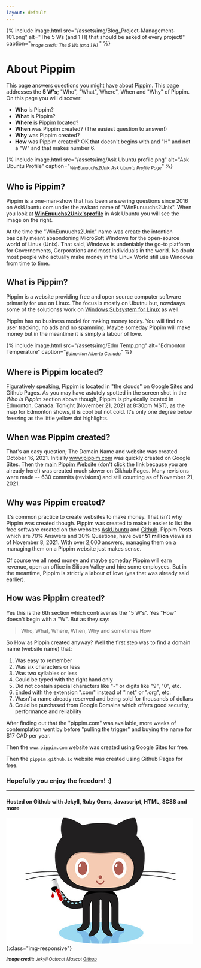 ```yaml
---
layout: default
---
```


{% include image.html src="/assets/img/Blog_Project-Management-101.png"
   alt="The 5 Ws (and 1 H) that should be asked of every project!"
   caption="<sub><em>Image credit: 
      <a href='https://www.workfront.com/blog/project-management-101-the-5-ws-and-1-h-that-should-be-asked-of-every-project'>The 5 Ws (and 1 H)</a>
   </em></sub>"
%}

# About Pippim

This page answers questions you might have about Pippim. This page
addresses the **5 W's**; "Who", "What", Where", When and "Why"
of Pippim. On this page you will discover:

- **Who** is Pippim?
- **What** is Pippim?
- **Where** is Pippim located?
- **When** was Pippim created? (The easiest question to answer!) 
- **Why** was Pippim created? 
- **How** was Pippim created? OK that doesn't begins with and "H" and not a "W" and that makes number 6.

{% include image.html src="/assets/img/Ask Ubuntu profile.png"
   alt="Ask Ubuntu Profile"
   caption="<sub><em>WinEunuuchs2Unix Ask Ubuntu Profile Page</em></sub>"
%}

## Who is Pippim?

Pippim is a one-man-show that has been answering questions since 2016 
on AskUbuntu.com under the awkard name of "WinEunuuchs2Unix". When you 
look at
**[WinEnuuchs2Unix'sprofile](https://askubuntu.com/users/307523/wineunuuchs2unix)**
in Ask Ubuntu you will see the image on the right.

At the time the "WinEunuuchs2Unix" name was create the intention basically meant
abaondoning MicroSoft Windows for the open-source world of Linux (Unix). That said,
Windows is undeniably the go-to platform for Governements, Corporations and most 
individuals in the world. No doubt most people who actually make money in the
Linux World still use Windows from time to time.

## What is Pippim?

Pippim is a website providing free and open source computer software primarily for
use on Linux. The focus is mostly on Ubutnu but, nowdaays some of the solutionss
work on 
[Windows Subsystem for Linux](https://docs.microsoft.com/en-us/windows/wsl/about) as
well.

Pippim has no business model for making money today. You will find no user tracking,
no ads and no spamming. Maybe someday Pippim will make money but in the meantime it
is simply a labour of love.

{% include image.html src="/assets/img/Edm Temp.png"
   alt="Edmonton Temperature"
   caption="<sub><em>Edmonton Alberta Canada</em></sub>"
%}

## Where is Pippim located?

Figuratively speaking, Pippim is located in "the clouds" on Google Sites and
Github Pages. As you may have astutely spotted in the screen shot in the
*Who is Pippim* section above though, 
Pippim is physically located in Edmonton, Canada. Tonight (November 21, 2021 at
8:30pm MST), as the map for Edmonton shows, it is cool but not cold. It's only
one degree below freezing as the little yellow dot highlights.

## When was Pippim created?

That's an easy question; The Domain Name and website was created October 16, 2021.
Initially www.pippim.com was quickly created on Google Sites. Then the
[main Pippim Website](pippim.github.io) (don't click the link because you are
already here!) was created much slower on Gikhub Pages. Many revisions were 
made -- 630 commits (revisions) and still counting as of November 21, 2021.

## Why was Pippim created?

It's common practice to create websites to make money. That isn't why Pippim 
was created though.
Pippim was created to make it easier to list the free software created on 
the websites [AskUbuntu](www.askubuntu.com) and [Github](www.github.com).
Pippim Posts which are 70% Answers and 30% Questions, have over **51 million** 
views as of November 8, 2021. With over 2,000 answers, managing them on 
a managing them on a Pippim website just makes sense.

Of course we all need money and maybe someday Pippim will earn revenue,
open an office in Silicon Valley and hire some employees. But in the
meantime, Pippim is strictly a labour of love (yes that was already 
said earlier).

## How was Pippim created?

Yes this is the 6th section which contravenes the "5 W's". Yes "How" 
doesn't begin with a "W". But as they say:

> Who, What, Where, When, Why and sometimes How

So How as Pippin created anyway? Well the
first step was to find a domain name (website name) that:

1. Was easy to remember
2. Was six characters or less
3. Was two syllables or less
4. Could be typed with the right hand only
5. Did not contain special characters like "-" or digits like "9", "0", etc.
6. Ended with the extension ".com" instead of ".net" or ".org", etc.
7. Wasn't a name already reserved and being sold for thousands of dollars
8. Could be purchased from Google Domains which offers good security, performance and reliability

After finding out that the "pippim.com" was available, more weeks of contemplation 
went by before "pulling the trigger" and buying the name for $17 CAD per year.

Then the `www.pippim.com` website was created using Google Sites for free.

Then the `pippim.github.io` website was created using Github Pages for free.

### Hopefully you enjoy the freedom! :)

---

#### Hosted on Github with Jekyll, Ruby Gems, Javascript, HTML, SCSS and more

![Jekyll Octocat Mascot](/assets/img/octojekyll-opt.jpg){:class="img-responsive"}

<sup><em>
   **Image credit:** Jekyll Octocat Mascot [Github](https://www.github.com)
</em></sup>
